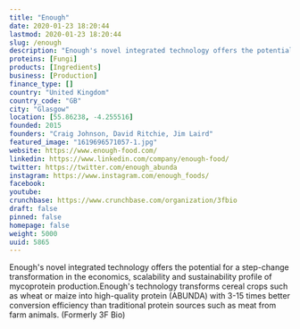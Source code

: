 ```yaml
---
title: "Enough"
date: 2020-01-23 18:20:44
lastmod: 2020-01-23 18:20:44
slug: /enough
description: "Enough's novel integrated technology offers the potential for a step-change transformation in the economics, scalability and sustainability profile of mycoprotein production.Enough's technology transforms cereal crops such as wheat or maize into high-quality protein (ABUNDA) with 3-15 times better conversion efficiency than traditional protein sources such as meat from farm animals. (Formerly 3F Bio)"
proteins: [Fungi]
products: [Ingredients]
business: [Production]
finance_type: []
country: "United Kingdom"
country_code: "GB"
city: "Glasgow"
location: [55.86238, -4.255516]
founded: 2015
founders: "Craig Johnson, David Ritchie, Jim Laird"
featured_image: "1619696571057-1.jpg"
website: https://www.enough-food.com/
linkedin: https://www.linkedin.com/company/enough-food/
twitter: https://twitter.com/enough_abunda
instagram: https://www.instagram.com/enough_foods/
facebook: 
youtube: 
crunchbase: https://www.crunchbase.com/organization/3fbio
draft: false
pinned: false
homepage: false
weight: 5000
uuid: 5865
---
```

Enough's novel integrated technology offers the potential for a step-change transformation in the economics, scalability and sustainability profile of mycoprotein production.Enough's technology transforms cereal crops such as wheat or maize into high-quality protein (ABUNDA) with 3-15 times better conversion efficiency than traditional protein sources such as meat from farm animals. (Formerly 3F Bio)

